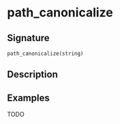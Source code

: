 # path_canonicalize

## Signature

`path_canonicalize(string)`

## Description



## Examples

TODO
